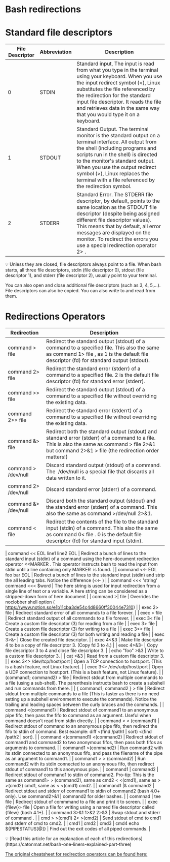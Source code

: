 # Bash redirections

# Standard file descriptors

| File Descriptor | Abbreviation | Description                                                                                                                                                                                                                                                                                                                                |
| --------------- | ------------ | ------------------------------------------------------------------------------------------------------------------------------------------------------------------------------------------------------------------------------------------------------------------------------------------------------------------------------------------ |
| 0               | STDIN        | Standard input, The input is read from what you type in the terminal using your keyboard. When you use the input redirect symbol (<), Linux substitutes the file referenced by the redirection for the standard input file descriptor. It reads the file and retrieves data in the same way that you would type it on a keyboard.          |
| 1               | STDOUT       | Standard Output. The terminal monitor is the standard output on a terminal interface. All output from the shell (including programs and scripts run in the shell) is directed to the monitor's standard output. When you use the output redirect symbol (>), Linux replaces the terminal with a file referenced by the redirection symbol. |
| 2               | STDERR       | Standard Error. The STDERR file descriptor, by default, points to the same location as the STDOUT file descriptor (despite being assigned different file descriptor values). This means that by default, all error messages are displayed on the monitor. To redirect the errors you use a special redirection operator 2> .               |

<aside>
💡 Unless they are closed, file descriptors always point to a file. When bash starts, all three file descriptors, stdin (file descriptor 0), stdout (file descriptor 1), and stderr (file descriptor 2), usually point to your terminal.

You can also open and close additional file descriptors (such as 3, 4, 5,...). File descriptors can also be copied. You can also write to and read from them.

</aside>

# Redirections Operators

| Redirection          | Description                                                                                                                                                                                          |
| -------------------- | ---------------------------------------------------------------------------------------------------------------------------------------------------------------------------------------------------- |
| command > file       | Redirect the standard output (stdout) of a command to a specified file. This also the same as command 1> file , as 1 is the default file descriptor (fd) for standard output (stdout).               |
| command 2> file      | Redirect the standard error (stderr) of a command to a specified file. 2 is the default file descriptor (fd) for standard error (stderr).                                                            |
| command >> file      | Redirect the standard output (stdout) of a command to a specified file without overriding the existing data.                                                                                         |
| command 2>> file     | Redirect the standard error (stderrt) of a command to a specified file without overriding the existing data.                                                                                         |
| command &> file      | Redirect both the standard output (stdout) and standard error (stderr) of a command to a file. This is also the same as command > file 2>&1 but command 2>&1 > file (the redirection order matters!) |
| command > /dev/null  | Discard standard output (stdout) of a command. The  /dev/null is a special file that discards all data written to it.                                                                                |
| command 2> /dev/null | Discard standard error (stderr) of a command.                                                                                                                                                        |
| command &> /dev/null | Discard both the standard output (stdout) and the standard error (stderr) of a command. This also the same as command >/dev/null 2>&1.                                                               |
| command < file       | Redirect the contents of the file to the standard input (stdin) of a command. This also the same as command 0< file . 0 is the default file descriptor (fd) for standard input (stdin).              |

| command << EOL
line1
line2
EOL | Redirect a bunch of lines to the standard input (stdin) of a command using the here-document redirection operator <<MARKER . This operator instructs bash to read the input from stdin until a line containing only MARKER
 is found. |
| command <<- EOL
<tab>foo
<tab><tab>bar
EOL | Redirect a bunch of lines to the standard input (stdin) and strip the all leading tabs. Notice the difference (<<- ) |
| command <<< 'string'
command <<< $word | The here string is used for input redirection from a single line of text or a variable. A here string can be considered as a stripped-down form of here document |
| command >| file | Overrides the noclobber shell option ( https://www.notion.so/e1b11cba3de54c4d8660ff30044e7310) |
| exec 2> file | Redirect standard error of all commands to a file forever. |
| exec > file | Redirect standard output of all commands to a file forever. |
| exec 3< file | Create a custom file descriptor (3) for reading from a file |
| exec 3> file | Create a custom file descriptor (3) for writing to a file |
| exec 3<> file | Create a custom file descriptor (3) for both writing and reading a file |
| exec 3>&- | Close the created file descriptor. |
| exec 4<&3 | Make file descriptor 4 to be a copy of file descriptor 3. (Copy fd 3 to 4.) |
| exec 4>&3- | Copy file descriptor 3 to 4 and close file descriptor 3. |
| echo "foo" >&3 | Write to a custom file descriptor 3. |
| cat <&3 | Read from a custom file descriptor 3. |
| exec 3<> /dev/tcp/host/port | Open a TCP connection to host:port. (This is a bash feature, not Linux feature). |
| exec 3<> /dev/udp/host/port | Open a UDP connection to host:port. (This is a bash feature, not Linux feature). |
| (command1; command2) > file | Redirect stdout from multiple commands to a file (using a sub-shell). The parenthesis instructs bash to create a subshell and run commands from there. |
| { command1; command2 } > file | Redirect stdout from multiple commands to a file (This is faster as there is no need setting up a subshell environment to execute the commands). Notice the trailing and leading spaces between the curly braces and the commands. |
| command <(command1) | Redirect stdout of command1 to an anonymous pipe fifo, then pass the fifo to command as an argument. Useful when command doesn’t read from stdin directly. |
| command < < (command1) | Redirect stdout of command to an anonymous pipe fifo, then redirect the fifo to stdin of command. Best example: diff <(find /path1 | sort) <(find /path2 | sort). |
| command <(command1) <(command2) | Redirect stdout of command1 and command2 to two anonymous fifos, then pass both fifos as arguments to command. |
| command1 >(command2) | Run command2 with its stdin connected to an anonymous fifo, and pass the filename of the pipe as an argument to command1. |
| command1 > > (command2) | Run command2 with its stdin connected to an anonymous fifo, then redirect stdout of command1 to this anonymous pipe. |
| command1 | command2 | Redirect stdout of command1 to stdin of command2. Pro-tip: This is the same as command1`> >` (command2), same as cmd2 < <(cmd1), same as > >(cmd2) cmd1, same as < <(cmd1) cmd2. |
| command1 |& command2 | Redirect stdout and stderr of command1 to stdin of command2 (bash 4.0+ only). Use command2>&1 | command2 for older bashes. |
| commnad | tee file | Redirect stdout of commmand to a file and print it to screen. |
| exec {filew}> file | Open a file for writing using a named file descriptor called {filew} (bash 4.1+). |
| command 3>&1 1>&2 2>&3 | Swap stdout and stderr of command . |
| cmd > >(cmd1) 2> >(cmd2) | Send stdout of cmd to cmd1 and stderr of cmd to cmd2. |
| cmd1 | cmd2 | cmd3 | cmd4
echo ${PIPESTATUS[@]} | Find out the exit codes of all piped commands. |

<aside>
💡 [Read this article for an explanation of each of this redirections](https://catonmat.net/bash-one-liners-explained-part-three)

[The original cheatsheet for redirection operators can be found here:](https://catonmat.net/ftp/bash-redirections-cheat-sheet.pdf)

</aside>
